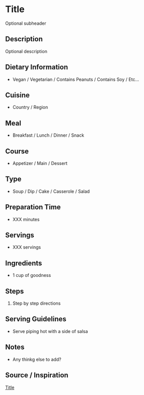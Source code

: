# Title
Optional subheader

## Description
Optional description

## Dietary Information
- Vegan / Vegetarian / Contains Peanuts / Contains Soy / Etc...

## Cuisine
- Country / Region

## Meal
- Breakfast / Lunch / Dinner / Snack

## Course
- Appetizer / Main / Dessert

## Type
- Soup / Dip / Cake / Casserole / Salad

## Preparation Time
- XXX minutes

## Servings
- XXX servings

## Ingredients
- 1 cup of goodness

## Steps  
1. Step by step directions

## Serving Guidelines
- Serve piping hot with a side of salsa

## Notes  
- Any thinkg else to add? 

## Source / Inspiration  
[Title](http://the.url.com)
